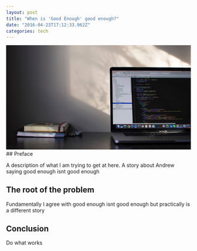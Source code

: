 ```yaml
---
layout: post
title: "When is 'Good Enough' good enough?"
date: "2016-04-23T17:12:33.962Z"
categories: tech
---
```


<img src="/assets/emile-perron-190221.jpg" />
## Preface

A description of what I am trying to get at here. A story about Andrew saying good enough isnt good enough

## The root of the problem

Fundamentally I agree with good enough isnt good enough but practically is a different story

## Conclusion

Do what works
